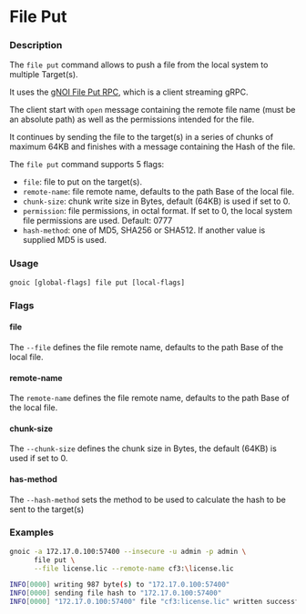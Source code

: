 # File Put

### Description

The `file put` command allows to push a file from the local system to multiple Target(s).

It uses the [gNOI File Put RPC](https://github.com/openconfig/gnoi/blob/master/file/file.proto#L52), which is a client streaming gRPC.

The client start with `open` message containing the remote file name (must be an absolute path) as well as the permissions intended for the file.

It continues by sending the file to the target(s) in a series of chunks of maximum 64KB and finishes with a message containing the Hash of the file.

The `file put` command supports 5 flags:

- `file`: file to put on the target(s).
- `remote-name`: file remote name, defaults to the path Base of the local file.
- `chunk-size`: chunk write size in Bytes, default (64KB) is used if set to 0.
- `permission`: file permissions, in octal format. If set to 0, the local system file permissions are used. Default: 0777
- `hash-method`: one of MD5, SHA256 or SHA512. If another value is supplied MD5 is used.

### Usage

`gnoic [global-flags] file put [local-flags]`

### Flags

#### file

The `--file` defines the file remote name, defaults to the path Base of the local file.

#### remote-name

The `remote-name` defines the file remote name, defaults to the path Base of the local file.

#### chunk-size

The `--chunk-size` defines the chunk size in Bytes, the default (64KB) is used if set to 0.

#### has-method

The `--hash-method` sets the method to be used to calculate the hash to be sent to the target(s)

### Examples

```bash
gnoic -a 172.17.0.100:57400 --insecure -u admin -p admin \
      file put \
      --file license.lic --remote-name cf3:\license.lic
```

```bash
INFO[0000] writing 987 byte(s) to "172.17.0.100:57400"  
INFO[0000] sending file hash to "172.17.0.100:57400"    
INFO[0000] "172.17.0.100:57400" file "cf3:license.lic" written successfully 
```
